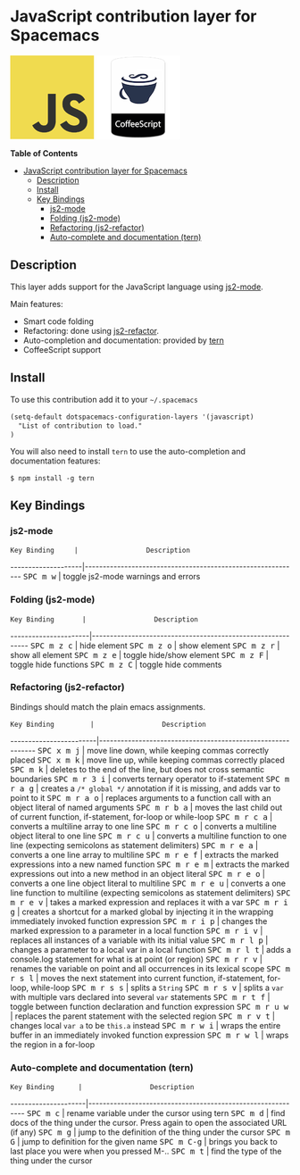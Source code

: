 # JavaScript contribution layer for Spacemacs

![js](javascript.png) ![coffee](coffee.png)

<!-- markdown-toc start - Don't edit this section. Run M-x markdown-toc/generate-toc again -->
**Table of Contents**

- [JavaScript contribution layer for Spacemacs](#javascript-contribution-layer-for-spacemacs)
    - [Description](#description)
    - [Install](#install)
    - [Key Bindings](#key-bindings)
        - [js2-mode](#js2-mode)
        - [Folding (js2-mode)](#folding-js2-mode)
        - [Refactoring (js2-refactor)](#refactoring-js2-refactor)
        - [Auto-complete and documentation (tern)](#auto-complete-and-documentation-tern)

<!-- markdown-toc end -->

## Description

This layer adds support for the JavaScript language using [js2-mode][].

Main features:
- Smart code folding
- Refactoring: done using [js2-refactor][].
- Auto-completion and documentation: provided by [tern][]
- CoffeeScript support

## Install

To use this contribution add it to your `~/.spacemacs`

```elisp
(setq-default dotspacemacs-configuration-layers '(javascript)
  "List of contribution to load."
)
```

You will also need to install `tern` to use the auto-completion and
documentation features:

```shell
$ npm install -g tern
```

## Key Bindings

### js2-mode

    Key Binding     |                 Description
--------------------|------------------------------------------------------------
<kbd>SPC m w</kbd>  | toggle js2-mode warnings and errors

### Folding (js2-mode)

    Key Binding       |                 Description
----------------------|------------------------------------------------------------
<kbd>SPC m z c</kbd>  | hide element
<kbd>SPC m z o</kbd>  | show element
<kbd>SPC m z r</kbd>  | show all element
<kbd>SPC m z e</kbd>  | toggle hide/show element
<kbd>SPC m z F</kbd>  | toggle hide functions
<kbd>SPC m z C</kbd>  | toggle hide comments

### Refactoring (js2-refactor)

Bindings should match the plain emacs assignments.

    Key Binding         |                 Description
------------------------|------------------------------------------------------------
<kbd>SPC x m j</kbd>    | move line down, while keeping commas correctly placed
<kbd>SPC x m k</kbd>    | move line up, while keeping commas correctly placed
<kbd>SPC m k</kbd>      | deletes to the end of the line, but does not cross semantic boundaries
<kbd>SPC m r 3 i</kbd>  | converts ternary operator to if-statement
<kbd>SPC m r a g</kbd>  | creates a `/* global */` annotation if it is missing, and adds var to point to it
<kbd>SPC m r a o</kbd>  | replaces arguments to a function call with an object literal of named arguments
<kbd>SPC m r b a</kbd>  | moves the last child out of current function, if-statement, for-loop or while-loop
<kbd>SPC m r c a</kbd>  | converts a multiline array to one line
<kbd>SPC m r c o</kbd>  | converts a multiline object literal to one line
<kbd>SPC m r c u</kbd>  | converts a multiline function to one line (expecting semicolons as statement delimiters)
<kbd>SPC m r e a</kbd>  | converts a one line array to multiline
<kbd>SPC m r e f</kbd>  | extracts the marked expressions into a new named function
<kbd>SPC m r e m</kbd>  | extracts the marked expressions out into a new method in an object literal
<kbd>SPC m r e o</kbd>  | converts a one line object literal to multiline
<kbd>SPC m r e u</kbd>  | converts a one line function to multiline (expecting semicolons as statement delimiters)
<kbd>SPC m r e v</kbd>  | takes a marked expression and replaces it with a var
<kbd>SPC m r i g</kbd>  | creates a shortcut for a marked global by injecting it in the wrapping immediately invoked function expression
<kbd>SPC m r i p</kbd>  | changes the marked expression to a parameter in a local function
<kbd>SPC m r i v</kbd>  | replaces all instances of a variable with its initial value
<kbd>SPC m r l p</kbd>  | changes a parameter to a local var in a local function
<kbd>SPC m r l t</kbd>  | adds a console.log statement for what is at point (or region)
<kbd>SPC m r r v</kbd>  | renames the variable on point and all occurrences in its lexical scope
<kbd>SPC m r s l</kbd>  | moves the next statement into current function, if-statement, for-loop, while-loop
<kbd>SPC m r s s</kbd>  | splits a `String`
<kbd>SPC m r s v</kbd>  | splits a `var` with multiple vars declared into several `var` statements
<kbd>SPC m r t f</kbd>  | toggle between function declaration and function expression
<kbd>SPC m r u w</kbd>  | replaces the parent statement with the selected region
<kbd>SPC m r v t</kbd>  | changes local `var a` to be `this.a` instead
<kbd>SPC m r w i</kbd>  | wraps the entire buffer in an immediately invoked function expression
<kbd>SPC m r w l</kbd>  | wraps the region in a for-loop

### Auto-complete and documentation (tern)

    Key Binding      |                 Description
---------------------|------------------------------------------------------------
<kbd>SPC m c</kbd>   | rename variable under the cursor using tern
<kbd>SPC m d</kbd>   | find docs of the thing under the cursor. Press again to open the associated URL (if any)
<kbd>SPC m g</kbd>   | jump to the definition of the thing under the cursor
<kbd>SPC m G</kbd>   | jump to definition for the given name
<kbd>SPC m C-g</kbd> | brings you back to last place you were when you pressed M-..
<kbd>SPC m t</kbd>   | find the type of the thing under the cursor

[js2-mode]: https://github.com/mooz/js2-mode
[js2-refactor]: https://github.com/magnars/js2-refactor.el
[tern]: http://ternjs.net/
